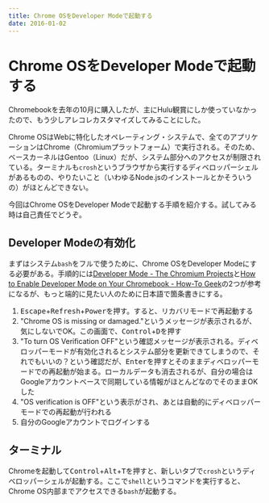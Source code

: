 ```yaml
---
title: Chrome OSをDeveloper Modeで起動する
date: 2016-01-02
---
```


# Chrome OSをDeveloper Modeで起動する

Chromebookを去年の10月に購入したが、主にHulu観賞にしか使っていなかったので、もう少しアレコレカスタマイズしてみることにした。

Chrome OSはWebに特化したオペレーティング・システムで、全てのアプリケーションはChrome（Chromiumプラットフォーム）で実行される。そのため、ベースカーネルはGentoo（Linux）だが、システム部分へのアクセスが制限されている。ターミナルも`crosh`というブラウザから実行するディベロッパーシェルがあるものの、やりたいこと（いわゆるNode.jsのインストールとかそういうの）がほとんどできない。

今回はChrome OSをDeveloper Modeで起動する手順を紹介する。試してみる時は自己責任でどうぞ。

## Developer Modeの有効化

まずはシステム`bash`をフルで使うために、Chrome OSをDeveloper Modeにする必要がある。手順的には[Developer Mode - The Chromium Projects](http://www.chromium.org/chromium-os/chromiumos-design-docs/developer-mode)と[How to Enable Developer Mode on Your Chromebook - How-To Geek](http://www.howtogeek.com/210817/how-to-enable-developer-mode-on-your-chromebook)の2つが参考になるが、もっと端的に見たい人のために日本語で箇条書きにする。

1. <kbd>Escape</kbd>+<kbd>Refresh</kbd>+<kbd>Power</kbd>を押す。すると、リカバリモードで再起動する
2. "Chrome OS is missing or damaged."というメッセージが表示されるが、気にしないでOK。この画面で、<kbd>Control</kbd>+<kbd>D</kbd>を押す
3. "To turn OS Verification OFF"という確認メッセージが表示される。ディベロッパーモードが有効化されるとシステム部分を更新できてしまうので、それでもいいの？という確認だが、<kbd>Enter</kbd>を押すとそのままディベロッパーモードでの再起動が始まる。ローカルデータも消去されるが、自分の場合はGoogleアカウントベースで同期している情報がほとんどなのでそのままOKした
4. "OS verification is OFF"という表示がされ、あとは自動的にディベロッパーモードでの再起動が行われる
5. 自分のGoogleアカウントでログインする

## ターミナル

Chromeを起動して<kbd>Control</kbd>+<kbd>Alt</kbd>+<kbd>T</kbd>を押すと、新しいタブで`crosh`というディベロッパーシェルが起動する。ここで`shell`というコマンドを実行すると、Chrome OS内部までアクセスできる`bash`が起動する。
